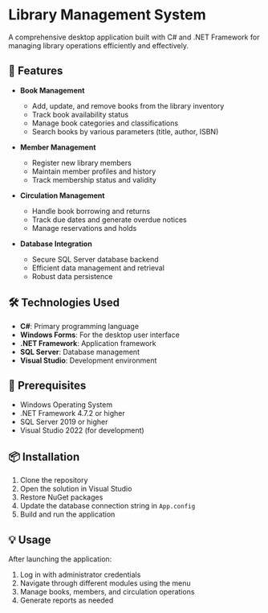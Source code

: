 # Library Management System

A comprehensive desktop application built with C# and .NET Framework for managing library operations efficiently and effectively.

## 🚀 Features

- **Book Management**
  - Add, update, and remove books from the library inventory
  - Track book availability status
  - Manage book categories and classifications
  - Search books by various parameters (title, author, ISBN)

- **Member Management**
  - Register new library members
  - Maintain member profiles and history
  - Track membership status and validity

- **Circulation Management**
  - Handle book borrowing and returns
  - Track due dates and generate overdue notices
  - Manage reservations and holds

- **Database Integration**
  - Secure SQL Server database backend
  - Efficient data management and retrieval
  - Robust data persistence

## 🛠️ Technologies Used

- **C#**: Primary programming language
- **Windows Forms**: For the desktop user interface
- **.NET Framework**: Application framework
- **SQL Server**: Database management
- **Visual Studio**: Development environment

## 🔧 Prerequisites

- Windows Operating System
- .NET Framework 4.7.2 or higher
- SQL Server 2019 or higher
- Visual Studio 2022 (for development)

## 📦 Installation

1. Clone the repository
2. Open the solution in Visual Studio
3. Restore NuGet packages
4. Update the database connection string in `App.config`
5. Build and run the application

## 💡 Usage

After launching the application:
1. Log in with administrator credentials
2. Navigate through different modules using the menu
3. Manage books, members, and circulation operations
4. Generate reports as needed

